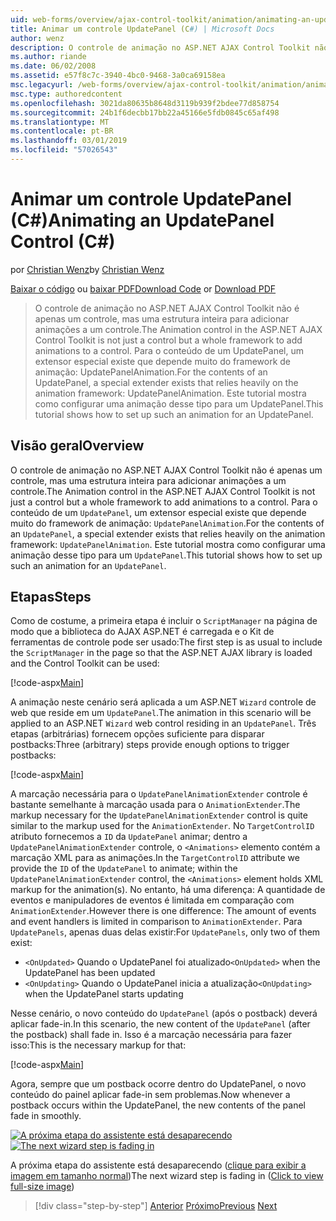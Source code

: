 ```yaml
---
uid: web-forms/overview/ajax-control-toolkit/animation/animating-an-updatepanel-control-cs
title: Animar um controle UpdatePanel (C#) | Microsoft Docs
author: wenz
description: O controle de animação no ASP.NET AJAX Control Toolkit não é apenas um controle, mas uma estrutura inteira para adicionar animações a um controle. Para o conteúdo de um...
ms.author: riande
ms.date: 06/02/2008
ms.assetid: e57f8c7c-3940-4bc0-9468-3a0ca69158ea
msc.legacyurl: /web-forms/overview/ajax-control-toolkit/animation/animating-an-updatepanel-control-cs
msc.type: authoredcontent
ms.openlocfilehash: 3021da80635b8648d3119b939f2bdee77d858754
ms.sourcegitcommit: 24b1f6decbb17bb22a45166e5fdb0845c65af498
ms.translationtype: MT
ms.contentlocale: pt-BR
ms.lasthandoff: 03/01/2019
ms.locfileid: "57026543"
---
```

<a name="animating-an-updatepanel-control-c"></a><span data-ttu-id="bf7cc-104">Animar um controle UpdatePanel (C#)</span><span class="sxs-lookup"><span data-stu-id="bf7cc-104">Animating an UpdatePanel Control (C#)</span></span>
====================
<span data-ttu-id="bf7cc-105">por [Christian Wenz](https://github.com/wenz)</span><span class="sxs-lookup"><span data-stu-id="bf7cc-105">by [Christian Wenz](https://github.com/wenz)</span></span>

<span data-ttu-id="bf7cc-106">[Baixar o código](http://download.microsoft.com/download/9/3/f/93f8daea-bebd-4821-833b-95205389c7d0/UpdatePanelAnimation1.cs.zip) ou [baixar PDF](http://download.microsoft.com/download/b/6/a/b6ae89ee-df69-4c87-9bfb-ad1eb2b23373/updatepanelanimation1CS.pdf)</span><span class="sxs-lookup"><span data-stu-id="bf7cc-106">[Download Code](http://download.microsoft.com/download/9/3/f/93f8daea-bebd-4821-833b-95205389c7d0/UpdatePanelAnimation1.cs.zip) or [Download PDF](http://download.microsoft.com/download/b/6/a/b6ae89ee-df69-4c87-9bfb-ad1eb2b23373/updatepanelanimation1CS.pdf)</span></span>

> <span data-ttu-id="bf7cc-107">O controle de animação no ASP.NET AJAX Control Toolkit não é apenas um controle, mas uma estrutura inteira para adicionar animações a um controle.</span><span class="sxs-lookup"><span data-stu-id="bf7cc-107">The Animation control in the ASP.NET AJAX Control Toolkit is not just a control but a whole framework to add animations to a control.</span></span> <span data-ttu-id="bf7cc-108">Para o conteúdo de um UpdatePanel, um extensor especial existe que depende muito do framework de animação: UpdatePanelAnimation.</span><span class="sxs-lookup"><span data-stu-id="bf7cc-108">For the contents of an UpdatePanel, a special extender exists that relies heavily on the animation framework: UpdatePanelAnimation.</span></span> <span data-ttu-id="bf7cc-109">Este tutorial mostra como configurar uma animação desse tipo para um UpdatePanel.</span><span class="sxs-lookup"><span data-stu-id="bf7cc-109">This tutorial shows how to set up such an animation for an UpdatePanel.</span></span>


## <a name="overview"></a><span data-ttu-id="bf7cc-110">Visão geral</span><span class="sxs-lookup"><span data-stu-id="bf7cc-110">Overview</span></span>

<span data-ttu-id="bf7cc-111">O controle de animação no ASP.NET AJAX Control Toolkit não é apenas um controle, mas uma estrutura inteira para adicionar animações a um controle.</span><span class="sxs-lookup"><span data-stu-id="bf7cc-111">The Animation control in the ASP.NET AJAX Control Toolkit is not just a control but a whole framework to add animations to a control.</span></span> <span data-ttu-id="bf7cc-112">Para o conteúdo de um `UpdatePanel`, um extensor especial existe que depende muito do framework de animação: `UpdatePanelAnimation`.</span><span class="sxs-lookup"><span data-stu-id="bf7cc-112">For the contents of an `UpdatePanel`, a special extender exists that relies heavily on the animation framework: `UpdatePanelAnimation`.</span></span> <span data-ttu-id="bf7cc-113">Este tutorial mostra como configurar uma animação desse tipo para um `UpdatePanel`.</span><span class="sxs-lookup"><span data-stu-id="bf7cc-113">This tutorial shows how to set up such an animation for an `UpdatePanel`.</span></span>

## <a name="steps"></a><span data-ttu-id="bf7cc-114">Etapas</span><span class="sxs-lookup"><span data-stu-id="bf7cc-114">Steps</span></span>

<span data-ttu-id="bf7cc-115">Como de costume, a primeira etapa é incluir o `ScriptManager` na página de modo que a biblioteca do AJAX ASP.NET é carregada e o Kit de ferramentas de controle pode ser usado:</span><span class="sxs-lookup"><span data-stu-id="bf7cc-115">The first step is as usual to include the `ScriptManager` in the page so that the ASP.NET AJAX library is loaded and the Control Toolkit can be used:</span></span>

[!code-aspx[Main](animating-an-updatepanel-control-cs/samples/sample1.aspx)]

<span data-ttu-id="bf7cc-116">A animação neste cenário será aplicada a um ASP.NET `Wizard` controle de web que reside em um `UpdatePanel`.</span><span class="sxs-lookup"><span data-stu-id="bf7cc-116">The animation in this scenario will be applied to an ASP.NET `Wizard` web control residing in an `UpdatePanel`.</span></span> <span data-ttu-id="bf7cc-117">Três etapas (arbitrárias) fornecem opções suficiente para disparar postbacks:</span><span class="sxs-lookup"><span data-stu-id="bf7cc-117">Three (arbitrary) steps provide enough options to trigger postbacks:</span></span>

[!code-aspx[Main](animating-an-updatepanel-control-cs/samples/sample2.aspx)]

<span data-ttu-id="bf7cc-118">A marcação necessária para o `UpdatePanelAnimationExtender` controle é bastante semelhante à marcação usada para o `AnimationExtender`.</span><span class="sxs-lookup"><span data-stu-id="bf7cc-118">The markup necessary for the `UpdatePanelAnimationExtender` control is quite similar to the markup used for the `AnimationExtender`.</span></span> <span data-ttu-id="bf7cc-119">No `TargetControlID` atributo fornecemos a `ID` da `UpdatePanel` animar; dentro a `UpdatePanelAnimationExtender` controle, o `<Animations>` elemento contém a marcação XML para as animações.</span><span class="sxs-lookup"><span data-stu-id="bf7cc-119">In the `TargetControlID` attribute we provide the `ID` of the `UpdatePanel` to animate; within the `UpdatePanelAnimationExtender` control, the `<Animations>` element holds XML markup for the animation(s).</span></span> <span data-ttu-id="bf7cc-120">No entanto, há uma diferença: A quantidade de eventos e manipuladores de eventos é limitada em comparação com `AnimationExtender`.</span><span class="sxs-lookup"><span data-stu-id="bf7cc-120">However there is one difference: The amount of events and event handlers is limited in comparison to `AnimationExtender`.</span></span> <span data-ttu-id="bf7cc-121">Para `UpdatePanels`, apenas duas delas existir:</span><span class="sxs-lookup"><span data-stu-id="bf7cc-121">For `UpdatePanels`, only two of them exist:</span></span>

- <span data-ttu-id="bf7cc-122">`<OnUpdated>` Quando o UpdatePanel foi atualizado</span><span class="sxs-lookup"><span data-stu-id="bf7cc-122">`<OnUpdated>` when the UpdatePanel has been updated</span></span>
- <span data-ttu-id="bf7cc-123">`<OnUpdating>` Quando o UpdatePanel inicia a atualização</span><span class="sxs-lookup"><span data-stu-id="bf7cc-123">`<OnUpdating>` when the UpdatePanel starts updating</span></span>

<span data-ttu-id="bf7cc-124">Nesse cenário, o novo conteúdo do `UpdatePanel` (após o postback) deverá aplicar fade-in.</span><span class="sxs-lookup"><span data-stu-id="bf7cc-124">In this scenario, the new content of the `UpdatePanel` (after the postback) shall fade in.</span></span> <span data-ttu-id="bf7cc-125">Isso é a marcação necessária para fazer isso:</span><span class="sxs-lookup"><span data-stu-id="bf7cc-125">This is the necessary markup for that:</span></span>

[!code-aspx[Main](animating-an-updatepanel-control-cs/samples/sample3.aspx)]

<span data-ttu-id="bf7cc-126">Agora, sempre que um postback ocorre dentro do UpdatePanel, o novo conteúdo do painel aplicar fade-in sem problemas.</span><span class="sxs-lookup"><span data-stu-id="bf7cc-126">Now whenever a postback occurs within the UpdatePanel, the new contents of the panel fade in smoothly.</span></span>


<span data-ttu-id="bf7cc-127">[![A próxima etapa do assistente está desaparecendo](animating-an-updatepanel-control-cs/_static/image2.png)](animating-an-updatepanel-control-cs/_static/image1.png)</span><span class="sxs-lookup"><span data-stu-id="bf7cc-127">[![The next wizard step is fading in](animating-an-updatepanel-control-cs/_static/image2.png)](animating-an-updatepanel-control-cs/_static/image1.png)</span></span>

<span data-ttu-id="bf7cc-128">A próxima etapa do assistente está desaparecendo ([clique para exibir a imagem em tamanho normal](animating-an-updatepanel-control-cs/_static/image3.png))</span><span class="sxs-lookup"><span data-stu-id="bf7cc-128">The next wizard step is fading in ([Click to view full-size image](animating-an-updatepanel-control-cs/_static/image3.png))</span></span>

> [!div class="step-by-step"]
> <span data-ttu-id="bf7cc-129">[Anterior](changing-an-animation-using-client-side-code-cs.md)
> [Próximo](dynamically-controlling-updatepanel-animations-cs.md)</span><span class="sxs-lookup"><span data-stu-id="bf7cc-129">[Previous](changing-an-animation-using-client-side-code-cs.md)
[Next](dynamically-controlling-updatepanel-animations-cs.md)</span></span>

